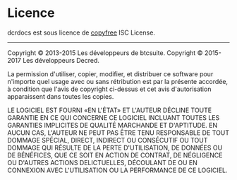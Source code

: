 # Licence 

dcrdocs est sous licence de [copyfree](http://copyfree.org) ISC License.

---

Copyright © 2013-2015 Les développeurs de btcsuite. Copyright © 2015-2017 Les développeurs Decred.

La permission d'utiliser, copier, modifier, et distribuer ce software pour n'importe quel usage avec ou sans rétribution est par la présente accordée, à condition que l'avis de copyright ci-dessus et cet avis d'autorisation apparaissent dans toutes les copies.

LE LOGICIEL EST FOURNI «EN L'ÉTAT» ET L'AUTEUR DÉCLINE TOUTE GARANTIE EN CE QUI CONCERNE CE LOGICIEL INCLUANT TOUTES LES GARANTIES IMPLICITES DE QUALITÉ MARCHANDE ET D'APTITUDE. EN AUCUN CAS, L'AUTEUR NE PEUT PAS ÊTRE TENU RESPONSABLE DE TOUT DOMMAGE SPÉCIAL, DIRECT, INDIRECT OU CONSÉCUTIF OU TOUT DOMMAGE QUI RÉSULTE DE LA PERTE D'UTILISATION, DE DONNÉES OU DE BÉNÉFICES, QUE CE SOIT EN ACTION DE CONTRAT, DE NÉGLIGENCE OU D'AUTRES ACTIONS DELICTUELLES, DÉCOULANT DE OU EN CONNEXION AVEC L'UTILISATION OU LA PERFORMANCE DE CE LOGICIEL.
